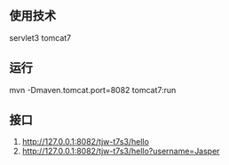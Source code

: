 ## 使用技术
servlet3
tomcat7

## 运行
mvn -Dmaven.tomcat.port=8082 tomcat7:run

## 接口
1. http://127.0.0.1:8082/tjw-t7s3/hello
2. http://127.0.0.1:8082/tjw-t7s3/hello?username=Jasper